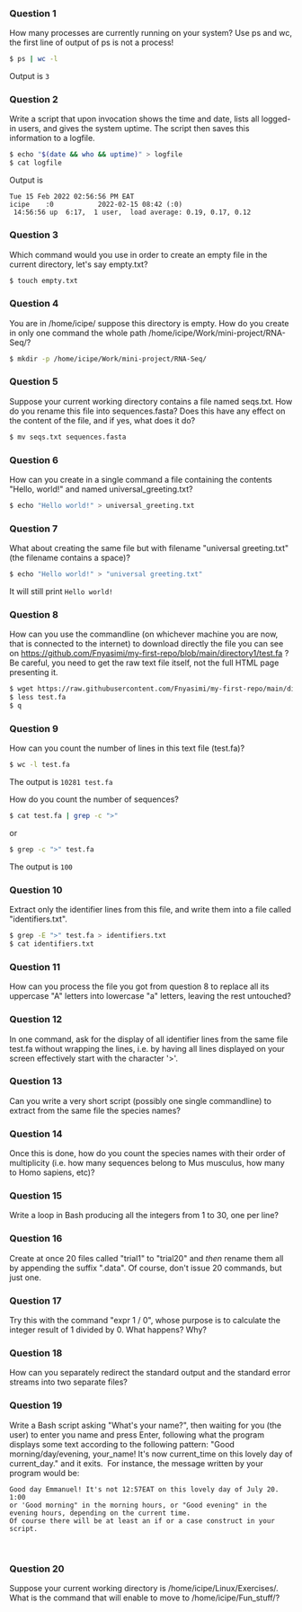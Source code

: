 ### Question 1
How many processes are currently running on your system? Use ps and wc, the first line of output of ps is not a process!
```bash
$ ps | wc -l
```
Output is `3`

### Question 2
Write a script that upon invocation shows the time and date, lists all logged-in users, and gives the system uptime. 
The script then saves this information to a logfile.
```bash
$ echo "$(date && who && uptime)" > logfile
$ cat logfile
```
Output is 
```
Tue 15 Feb 2022 02:56:56 PM EAT
icipe    :0           2022-02-15 08:42 (:0)
 14:56:56 up  6:17,  1 user,  load average: 0.19, 0.17, 0.12
```

### Question 3
Which command would you use in order to create an empty file in the current directory, let's say empty.txt?
```bash
$ touch empty.txt
```

### Question 4
You are in /home/icipe/  suppose this directory is empty. How do you create in only one command the whole path /home/icipe/Work/mini-project/RNA-Seq/?
```bash
$ mkdir -p /home/icipe/Work/mini-project/RNA-Seq/
```

### Question 5
Suppose your current working directory contains a file named seqs.txt. How do you rename this file into sequences.fasta? 
Does this have any effect on the content of the file, and if yes, what does it do?
```bash
$ mv seqs.txt sequences.fasta
```
### Question 6
How can you create in a single command a file containing the contents "Hello, world!" and named universal_greeting.txt?
```bash
$ echo "Hello world!" > universal_greeting.txt
```

### Question 7
What about creating the same file but with filename "universal greeting.txt" (the filename contains a space)?
```bash
$ echo "Hello world!" > "universal greeting.txt"
```
It will still print `Hello world!`

### Question 8
How can you use the commandline (on whichever machine you are now, that is connected to the internet) to download directly the 
file you can see on https://github.com/Fnyasimi/my-first-repo/blob/main/directory1/test.fa ? Be careful, you need to get the raw text file itself, 
not the full HTML page presenting it.
 ```bash
 $ wget https://raw.githubusercontent.com/Fnyasimi/my-first-repo/main/directory1/test.fa
 $ less test.fa
 $ q
 ```
 
### Question 9
How can you count the number of lines in this text file (test.fa)?
```bash
$ wc -l test.fa
```
The output is `10281 test.fa`

How do you count the number of sequences?
```bash
$ cat test.fa | grep -c ">"
```
or
```bash
$ grep -c ">" test.fa
```
The output is `100`


### Question 10
Extract only the identifier lines from this file, and write them into a file called "identifiers.txt".
```bash
$ grep -E ">" test.fa > identifiers.txt
$ cat identifiers.txt
```

### Question 11
How can you process the file you got from question 8 to replace all its uppercase "A" letters into lowercase "a" letters, leaving the rest untouched?

### Question 12
In one command, ask for the display of all identifier lines from the same file test.fa without wrapping the lines, i.e. by having all lines displayed 
on your screen effectively start with the character '>'.
​
### Question 13
Can you write a very short script (possibly one single commandline) to extract from the same file the species names?
​
### Question 14
Once this is done, how do you count the species names with their order of multiplicity 
(i.e. how many sequences belong to Mus musculus, how many to Homo sapiens, etc)?
​
### Question 15
Write a loop in Bash producing all the integers from 1 to 30, one per line?
​
### Question 16
Create at once 20 files called "trial1" to "trial20" and *then* rename them all by appending the suffix ".data". 
Of course, don't issue 20 commands, but just one.
​
### Question 17
Try this with the command "expr 1 / 0", whose purpose is to calculate the integer result of 1 divided by 0. What happens? Why?
​
### Question 18
How can you separately redirect the standard output and the standard error streams into two separate files?
​
### Question 19
Write a Bash script asking "What's your name?", then waiting for you (the user) to enter you name and press Enter, 
following what the program displays some text according to the following pattern:
"Good morning/day/evening, your_name!
It's now current_time on this lovely day of current_day." and it exits.
​
For instance, the message written by your program would be:
```
Good day Emmanuel! It's not 12:57EAT on this lovely day of July 20. 1:00
or 'Good morning" in the morning hours, or "Good evening" in the evening hours, depending on the current time.
Of course there will be at least an if or a case construct in your script.
```
​
### Question 20
Suppose your current working directory is /home/icipe/Linux/Exercises/. What is the command that will enable to move to /home/icipe/Fun_stuff/?
